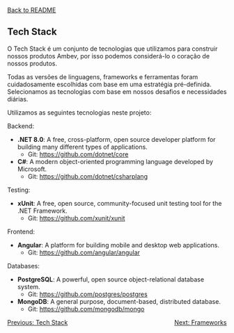 [Back to README](../README.md)

## Tech Stack
O Tech Stack é um conjunto de tecnologias que utilizamos para construir nossos produtos Ambev, por isso podemos considerá-lo o coração de nossos produtos.

Todas as versões de linguagens, frameworks e ferramentas foram cuidadosamente escolhidas com base em uma estratégia pré-definida. Selecionamos as tecnologias com base em nossos desafios e necessidades diárias.

Utilizamos as seguintes tecnologias neste projeto:

Backend:
- **.NET 8.0**: A free, cross-platform, open source developer platform for building many different types of applications.
  - Git: https://github.com/dotnet/core
- **C#**: A modern object-oriented programming language developed by Microsoft.
  - Git: https://github.com/dotnet/csharplang

Testing:
- **xUnit**: A free, open source, community-focused unit testing tool for the .NET Framework.
  - Git: https://github.com/xunit/xunit

Frontend:
- **Angular**: A platform for building mobile and desktop web applications.
  - Git: https://github.com/angular/angular

Databases:
- **PostgreSQL**: A powerful, open source object-relational database system.
  - Git: https://github.com/postgres/postgres
- **MongoDB**: A general purpose, document-based, distributed database.
  - Git: https://github.com/mongodb/mongo

<div style="display: flex; justify-content: space-between;">
  <a href="./overview.md">Previous: Tech Stack</a>
  <a href="./frameworks.md">Next: Frameworks</a>
</div>